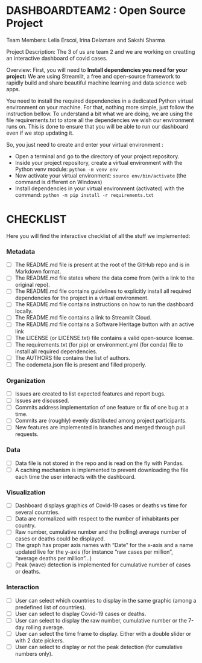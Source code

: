 # DASHBOARDTEAM2 : Open Source Project
Team Members:
Lelia Erscoi, Irina Delamare and Sakshi Sharma

Project Description:
The 3 of us are team 2 and we are working on creatting an interactive dashboard of covid cases.

Overview:
First, you will need to **Install dependencies you need for your project:**
We are using Streamlit, a free and open-source framework to rapidly build and share beautiful machine learning and data science web apps. 

You need to install the required dependencies in a dedicated Python virtual environment on your machine. For that, nothing more simple, just follow the instruction bellow.
To understand a bit what we are doing, we are using the file requirements.txt to store all the dependencies we wish our environment runs on. This is done to ensure that you will be able to run our dashboard even if we stop updating it.

So, you just need to create and enter your virtual environment :
- Open a terminal and go to the directory of your project repository.
- Inside your project repository, create a virtual environment with the Python venv module:
``` python -m venv env ```
- Now activate your virtual environment:
```source env/bin/activate```
(the command is different on Windows)
- Install dependencies in your virtual environment (activated) with the command:
```python -m pip install -r requirements.txt```




# CHECKLIST

Here you will find the interactive checklist of all the stuff we implemented:

### Metadata
- [ ] The README.md file is present at the root of the GitHub repo and is in Markdown format.
- [ ] The README.md file states where the data come from (with a link to the original repo).
- [ ] The README.md file contains guidelines to explicitly install all required dependencies for the project in a virtual environment.
- [ ] The README.md file contains instructions on how to run the dashboard locally.
- [ ] The README.md file contains a link to Streamlit Cloud.
- [ ] The README.md file contains a Software Heritage button with an active link
- [ ] The LICENSE (or LICENSE.txt) file contains a valid open-source license.
- [ ] The requirements.txt (for pip) or environment.yml (for conda) file to install all required dependencies.
- [ ] The AUTHORS file contains the list of authors.
- [ ] The codemeta.json file is present and filled properly.

### Organization
- [ ] Issues are created to list expected features and report bugs.
- [ ] Issues are discussed.
- [ ] Commits address implementation of one feature or fix of one bug at a time.
- [ ] Commits are (roughly) evenly distributed among project participants.
- [ ] New features are implemented in branches and merged through pull requests.

### Data
- [ ] Data file is not stored in the repo and is read on the fly with Pandas.
- [ ] A caching mechanism is implemented to prevent downloading the file each time the user interacts with the dashboard.

### Visualization
- [ ] Dashboard displays graphics of Covid-19 cases or deaths vs time for several countries.
- [ ] Data are normalized with respect to the number of inhabitants per country.
- [ ] Raw number, cumulative number and the (rolling) average number of cases or deaths could be displayed.
- [ ] The graph has proper axis names with “Date” for the x-axis and a name updated live for the y-axis (for instance “raw cases per million”, “average deaths per million”...) 
- [ ] Peak (wave) detection is implemented for cumulative number of cases or deaths.

### Interaction
- [ ] User can select which countries to display in the same graphic (among a predefined list of countries).
- [ ] User can select to display Covid-19 cases or deaths.
- [ ] User can select to display the raw number, cumulative number or the 7-day rolling average.
- [ ] User can select the time frame to display. Either with a double slider or with 2 date pickers.
- [ ] User can select to display or not the peak detection (for cumulative numbers only).
